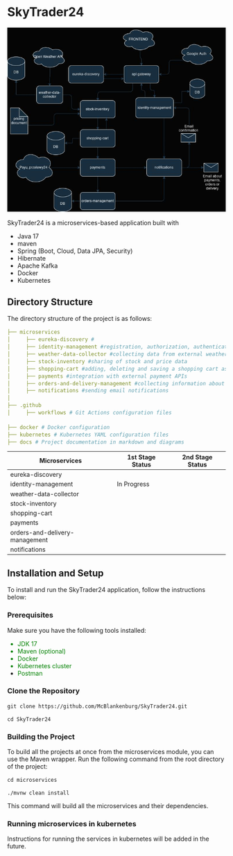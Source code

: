 # SkyTrader24

![Infrastruktura](./infrastructure.jpg)

SkyTrader24 is a microservices-based application built with

- Java 17
- maven
- Spring (Boot, Cloud, Data JPA, Security)
- Hibernate
- Apache Kafka
- Docker
- Kubernetes

## Directory Structure
The directory structure of the project is as follows:

```yaml
├── microservices
│     ├── eureka-discovery #
│     ├── identity-management #registration, authorization, authentication, and profile management
│     ├── weather-data-collector #collecting data from external weather APIs, data processing and distribution
│     ├── stock-inventory #sharing of stock and price data
│     ├── shopping-cart #adding, deleting and saving a shopping cart assigned to a user profile
│     ├── payments #integration with external payment APIs
│     ├── orders-and-delivery-management #collecting information about orders and delivery
│     ├── notifications #sending email notifications
│
├── .github
│     ├── workflows # Git Actions configuration files

├── docker # Docker configuration
├── kubernetes # Kubernetes YAML configuration files
├── docs # Project documentation in markdown and diagrams
```




| Microservices                  | 1st Stage Status | 2nd Stage Status |
|--------------------------------|-----------------|------------------|
| eureka-discovery               |                 |                  |
| identity-management            | In Progress     |                  |
| weather-data-collector         |                 |                  |
| stock-inventory                |                 |                  |
| shopping-cart                  |                 |                  |
| payments                       |                 |                  |
| orders-and-delivery-management |                 |                  |
| notifications                  |                 |                  |

## Installation and Setup

To install and run the SkyTrader24 application, follow the instructions below:

### Prerequisites

Make sure you have the following tools installed:
<font color="green">
- JDK 17
- Maven (optional)
- Docker
- Kubernetes cluster
- Postman
  </font>
### Clone the Repository

```shell
git clone https://github.com/McBlankenburg/SkyTrader24.git
```
```shell
cd SkyTrader24
```

### Building the Project
To build all the projects at once from the microservices module, you can use the Maven wrapper. 
Run the following command from the root directory of the project:

```shell
cd microservices
```
```shell
./mvnw clean install
```
This command will build all the microservices and their dependencies.


### Running microservices in kubernetes
Instructions for running the services in kubernetes will be added in the future.


